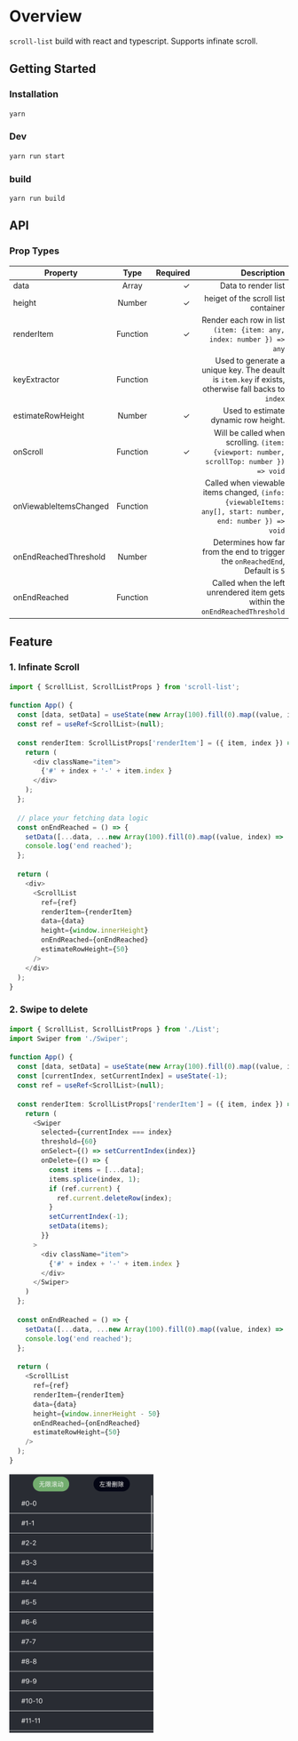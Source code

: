 # Overview
`scroll-list` build with react and typescript. Supports infinate scroll.
## Getting Started

### Installation
```bash
yarn
```
### Dev

```bash
yarn run start
```

### build

```
yarn run build
```

## API

### Prop Types


| Property      | Type          | Required  | Description |
| ------------- |:-------------:| ---------:| ----------: |
| data          | Array         |     ✓     | Data to render list |
| height        | Number        |     ✓     | heiget of the scroll list container |
| renderItem    | Function      |     ✓     | Render each row in list `(item: {item: any, index: number }) => any` |
| keyExtractor  | Function      |           | Used to generate a unique key. The deault is `item.key` if exists, otherwise  fall backs to `index` |
| estimateRowHeight | Number    |     ✓     | Used to estimate dynamic row height. |
| onScroll      | Function      |     ✓     | Will be called when scrolling. `(item: {viewport: number, scrollTop: number }) => void`  |
| onViewableItemsChanged | Function |       | Called when viewable items changed, `(info: {viewableItems: any[], start: number, end: number }) => void` |
| onEndReachedThreshold  | Number   |       | Determines how far from the end to trigger the `onReachedEnd`, Default is `5` |
| onEndReached  | Function      |           | Called when the left unrendered item gets within the `onEndReachedThreshold` |


## Feature
### 1. Infinate Scroll

```typescript
import { ScrollList, ScrollListProps } from 'scroll-list';

function App() {
  const [data, setData] = useState(new Array(100).fill(0).map((value, index) => ({ index })));
  const ref = useRef<ScrollList>(null);

  const renderItem: ScrollListProps['renderItem'] = ({ item, index }) => {
    return (
      <div className="item">
        {'#' + index + '-' + item.index }
      </div>
    );
  };

  // place your fetching data logic
  const onEndReached = () => {
    setData([...data, ...new Array(100).fill(0).map((value, index) => ({ index: data.length + index }))])
    console.log('end reached');
  };

  return (
    <div>
      <ScrollList
        ref={ref}
        renderItem={renderItem}
        data={data}
        height={window.innerHeight}
        onEndReached={onEndReached}
        estimateRowHeight={50}
      />
    </div>
  );
}

```

### 2. Swipe to delete

```typescript
import { ScrollList, ScrollListProps } from './List';
import Swiper from './Swiper';

function App() {
  const [data, setData] = useState(new Array(100).fill(0).map((value, index) => ({ index })));
  const [currentIndex, setCurrentIndex] = useState(-1);
  const ref = useRef<ScrollList>(null);

  const renderItem: ScrollListProps['renderItem'] = ({ item, index }) => {
    return (
      <Swiper
        selected={currentIndex === index}
        threshold={60}
        onSelect={() => setCurrentIndex(index)}
        onDelete={() => {
          const items = [...data];
          items.splice(index, 1);
          if (ref.current) {
            ref.current.deleteRow(index);
          }
          setCurrentIndex(-1);
          setData(items);
        }}
      >
        <div className="item">
          {'#' + index + '-' + item.index }
        </div>
      </Swiper>
    )
  };

  const onEndReached = () => {
    setData([...data, ...new Array(100).fill(0).map((value, index) => ({ index: data.length + index }))])
    console.log('end reached');
  };

  return (
    <ScrollList
      ref={ref}
      renderItem={renderItem}
      data={data}
      height={window.innerHeight - 50}
      onEndReached={onEndReached}
      estimateRowHeight={50}
    />
  );
}

```
<img src="./docs/list.png" alt="drawing" width="260"/>
